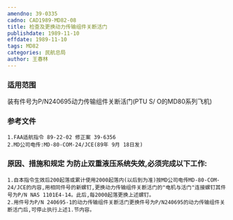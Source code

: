 ```yaml
---
amendno: 39-0335
cadno: CAD1989-MD82-08
title: 检查及更换动力传输组件关断活门
publishdate: 1989-11-10
effdate: 1989-11-10
tags: MD82
categories: 民航总局
author: 王春林
---
```


### 适用范围 
装有件号为P/N240695动力传输组件关断活门(PTU S/ O的MD80系列飞机)

### 参考文件
    1.FAA适航指令 89-22-02 修正案 39-6356 
    2.MD公司电传:MD-80-COM-24/JCE(89年 9月 18日发) 


### 原因、措施和规定     为防止双重液压系统失效,必须完成以下工作: 
    1.自本指令生效后200起落或累计使用2000起落内(以后到为准)按MD公司电传MD-80-COM-24/JCE的内容,用相同件号的新螺钉,更换动力传输组件关断活门的"电机与活门"连接螺钉其件号为P/N NAS 1101E4-14。此后,每2000起落更换上述螺钉。 
    2.用件号为P/N 240695-1的动力传输组件关断活门更换件号为P/N240695的动力传输组件关断活门后,可停止执行上述1.节内容。

